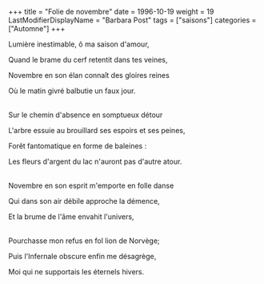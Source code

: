 +++
title = "Folie de novembre"
date = 1996-10-19
weight = 19
LastModifierDisplayName = "Barbara Post"
tags = ["saisons"]
categories = ["Automne"]
+++

Lumière inestimable, ô ma saison d'amour,

Quand le brame du cerf retentit dans tes veines,

Novembre en son élan connaît des gloires reines

Où le matin givré balbutie un faux jour.

 \
Sur le chemin d'absence en somptueux détour

L'arbre essuie au brouillard ses espoirs et ses peines,

Forêt fantomatique en forme de baleines :

Les fleurs d'argent du lac n'auront pas d'autre atour.

 \
Novembre en son esprit m'emporte en folle danse

Qui dans son air débile approche la démence,

Et la brume de l'âme envahit l'univers,

 \
Pourchasse mon refus en fol lion de Norvège;

Puis l'Infernale obscure enfin me désagrège,

Moi qui ne supportais les éternels hivers.
